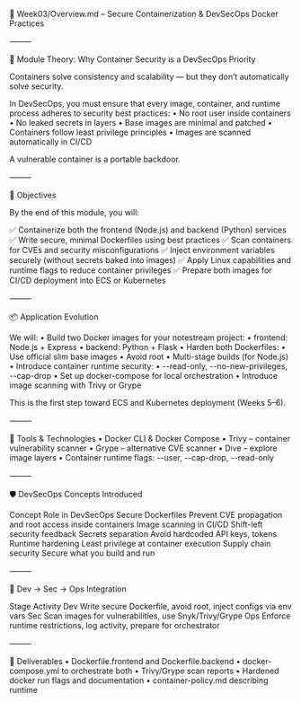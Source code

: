 📁 Week03/Overview.md – Secure Containerization & DevSecOps Docker Practices

⸻

🧠 Module Theory: Why Container Security is a DevSecOps Priority

Containers solve consistency and scalability — but they don’t automatically solve security.

In DevSecOps, you must ensure that every image, container, and runtime process adheres to security best practices:
	•	No root user inside containers
	•	No leaked secrets in layers
	•	Base images are minimal and patched
	•	Containers follow least privilege principles
	•	Images are scanned automatically in CI/CD

A vulnerable container is a portable backdoor.

⸻

🎯 Objectives

By the end of this module, you will:

✅ Containerize both the frontend (Node.js) and backend (Python) services
✅ Write secure, minimal Dockerfiles using best practices
✅ Scan containers for CVEs and security misconfigurations
✅ Inject environment variables securely (without secrets baked into images)
✅ Apply Linux capabilities and runtime flags to reduce container privileges
✅ Prepare both images for CI/CD deployment into ECS or Kubernetes

⸻

📦 Application Evolution

We will:
	•	Build two Docker images for your notestream project:
	•	frontend: Node.js + Express
	•	backend: Python + Flask
	•	Harden both Dockerfiles:
	•	Use official slim base images
	•	Avoid root
	•	Multi-stage builds (for Node.js)
	•	Introduce container runtime security:
	•	--read-only, --no-new-privileges, --cap-drop
	•	Set up docker-compose for local orchestration
	•	Introduce image scanning with Trivy or Grype

This is the first step toward ECS and Kubernetes deployment (Weeks 5–6).

⸻

🔧 Tools & Technologies
	•	Docker CLI & Docker Compose
	•	Trivy – container vulnerability scanner
	•	Grype – alternative CVE scanner
	•	Dive – explore image layers
	•	Container runtime flags: --user, --cap-drop, --read-only

⸻

🛡️ DevSecOps Concepts Introduced

Concept	Role in DevSecOps
Secure Dockerfiles	Prevent CVE propagation and root access inside containers
Image scanning in CI/CD	Shift-left security feedback
Secrets separation	Avoid hardcoded API keys, tokens
Runtime hardening	Least privilege at container execution
Supply chain security	Secure what you build and run


⸻

🔁 Dev → Sec → Ops Integration

Stage	Activity
Dev	Write secure Dockerfile, avoid root, inject configs via env vars
Sec	Scan images for vulnerabilities, use Snyk/Trivy/Grype
Ops	Enforce runtime restrictions, log activity, prepare for orchestrator


⸻

📁 Deliverables
	•	Dockerfile.frontend and Dockerfile.backend
	•	docker-compose.yml to orchestrate both
	•	Trivy/Grype scan reports
	•	Hardened docker run flags and documentation
	•	container-policy.md describing runtime 